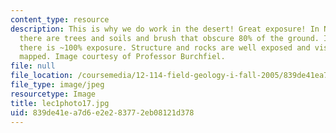 ```yaml
---
content_type: resource
description: This is why we do work in the desert! Great exposure! In New England
  there are trees and soils and brush that obscure 80% of the ground. In the desert
  there is ~100% exposure. Structure and rocks are well exposed and visible to be
  mapped. Image courtesy of Professor Burchfiel.
file: null
file_location: /coursemedia/12-114-field-geology-i-fall-2005/839de41ea7d6e2e283772eb08121d378_lec1photo17.jpg
file_type: image/jpeg
resourcetype: Image
title: lec1photo17.jpg
uid: 839de41e-a7d6-e2e2-8377-2eb08121d378
---
```


